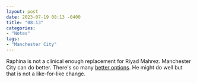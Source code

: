 ```yaml
---
layout: post
date: 2023-07-19 08:13 -0400
title: "08:13"
categories:
- "Notes"
tags:
- "Manchester City"
---
```


Raphina is not a clinical enough replacement for Riyad Mahrez. Manchester City can do better. There's so many [better options](https://tacticsjournal.com/2023/07/17/09-52/). He might do well but that is not a like-for-like change.
